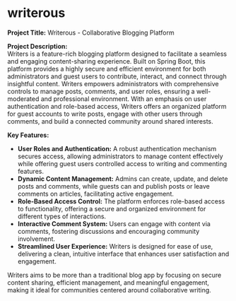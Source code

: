 # writerous
**Project Title:** Writerous - Collaborative Blogging Platform

**Project Description:**  
Writers is a feature-rich blogging platform designed to facilitate a seamless and engaging content-sharing experience. Built on Spring Boot, this platform provides a highly secure and efficient environment for both administrators and guest users to contribute, interact, and connect through insightful content. Writers empowers administrators with comprehensive controls to manage posts, comments, and user roles, ensuring a well-moderated and professional environment. With an emphasis on user authentication and role-based access, Writers offers an organized platform for guest accounts to write posts, engage with other users through comments, and build a connected community around shared interests.

**Key Features:**

- **User Roles and Authentication:** A robust authentication mechanism secures access, allowing administrators to manage content effectively while offering guest users controlled access to writing and commenting features.
- **Dynamic Content Management:** Admins can create, update, and delete posts and comments, while guests can and publish posts or leave comments on articles, facilitating active engagement.
- **Role-Based Access Control:** The platform enforces role-based access to functionality, offering a secure and organized environment for different types of interactions.
- **Interactive Comment System:** Users can engage with content via comments, fostering discussions and encouraging community involvement.
- **Streamlined User Experience:** Writers is designed for ease of use, delivering a clean, intuitive interface that enhances user satisfaction and engagement. 

Writers aims to be more than a traditional blog app by focusing on secure content sharing, efficient management, and meaningful engagement, making it ideal for communities centered around collaborative writing.
